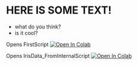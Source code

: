 # HERE IS SOME TEXT!
- what do you think?
- is it cool?

Opens FirstScript
[![Open In Colab](https://colab.research.google.com/assets/colab-badge.svg)](https://colab.research.google.com/github/PracticalSlug/LouisPGSS20/blob/master/MyNotebooks/FirstScript.ipynb)

Opens IrisData_FromInternalScript
[![Open In Colab](https://colab.research.google.com/assets/colab-badge.svg)](https://colab.research.google.com/github/PracticalSlug/LouisPGSS20/blob/master/MyNotebooks/IrisData_FromInternalScript.ipynb)

